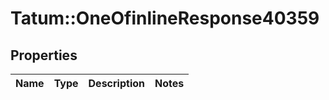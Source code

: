 # Tatum::OneOfinlineResponse40359

## Properties
Name | Type | Description | Notes
------------ | ------------- | ------------- | -------------

